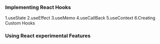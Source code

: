 ### Implementing React Hooks

1.useState
2.useEffect
3.useMemo
4.useCallBack
5.useContext
6.Creating Custom Hooks

### Using React experimental Features
